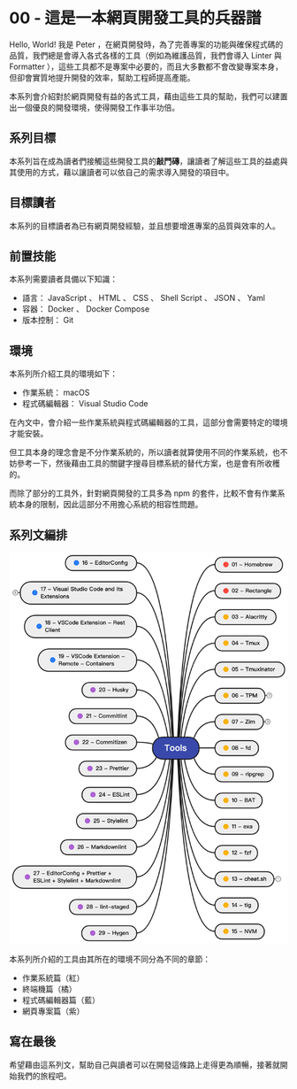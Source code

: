 # 00 - 這是一本網頁開發工具的兵器譜

Hello, World! 我是 Peter ，在網頁開發時，為了完善專案的功能與確保程式碼的品質，我們總是會導入各式各樣的工具（例如為維護品質，我們會導入 Linter 與 Formatter ），這些工具都不是專案中必要的，而且大多數都不會改變專案本身，但卻會實質地提升開發的效率，幫助工程師提高產能。

本系列會介紹對於網頁開發有益的各式工具，藉由這些工具的幫助，我們可以建置出一個優良的開發環境，使得開發工作事半功倍。

## 系列目標

本系列旨在成為讀者們接觸這些開發工具的**敲門磚**，讓讀者了解這些工具的益處與其使用的方式，藉以讓讀者可以依自己的需求導入開發的項目中。

## 目標讀者

本系列的目標讀者為已有網頁開發經驗，並且想要增進專案的品質與效率的人。

## 前置技能

本系列需要讀者具備以下知識：

- 語言： JavaScript 、 HTML 、 CSS 、 Shell Script 、 JSON 、 Yaml
- 容器： Docker 、 Docker Compose
- 版本控制： Git

## 環境

本系列所介紹工具的環境如下：

- 作業系統： macOS
- 程式碼編輯器： Visual Studio Code

在內文中，會介紹一些作業系統與程式碼編輯器的工具，這部分會需要特定的環境才能安裝。

但工具本身的理念會是不分作業系統的，所以讀者就算使用不同的作業系統，也不妨參考一下，然後藉由工具的關鍵字搜尋目標系統的替代方案，也是會有所收穫的。

而除了部分的工具外，針對網頁開發的工具多為 npm 的套件，比較不會有作業系統本身的限制，因此這部分不用擔心系統的相容性問題。

## 系列文編排

![tools](./assets/tools.png)

本系列所介紹的工具由其所在的環境不同分為不同的章節：

- 作業系統篇（紅）
- 終端機篇（橘）
- 程式碼編輯器篇（藍）
- 網頁專案篇（紫）

## 寫在最後

希望藉由這系列文，幫助自己與讀者可以在開發這條路上走得更為順暢，接著就開始我們的旅程吧。
